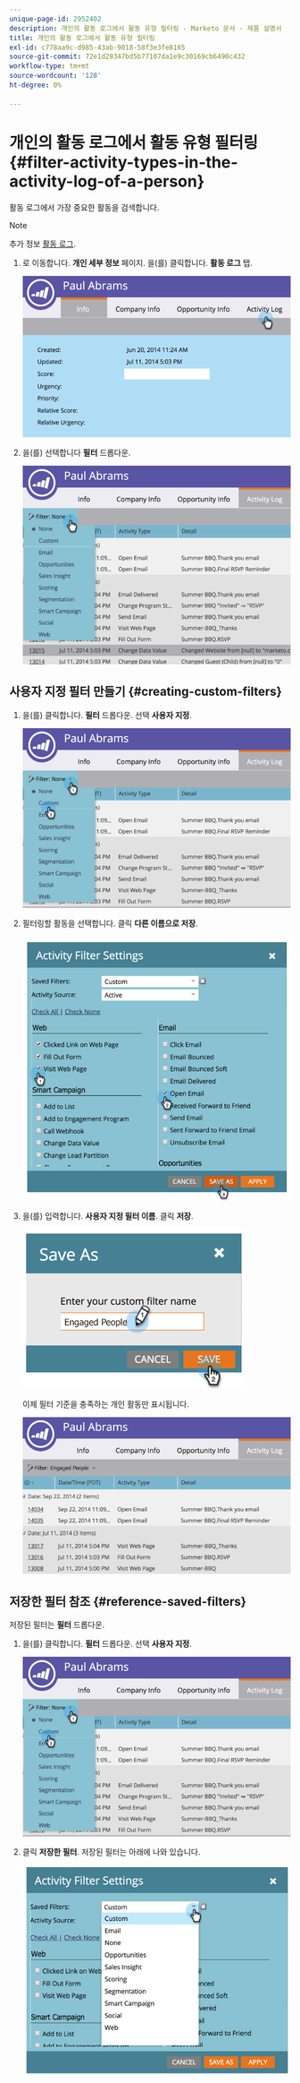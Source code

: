 ```yaml
---
unique-page-id: 2952402
description: 개인의 활동 로그에서 활동 유형 필터링 - Marketo 문서 - 제품 설명서
title: 개인의 활동 로그에서 활동 유형 필터링
exl-id: c778aa9c-d985-43ab-9018-58f3e3fe8165
source-git-commit: 72e1d29347bd5b77107da1e9c30169cb6490c432
workflow-type: tm+mt
source-wordcount: '128'
ht-degree: 0%

---
```


# 개인의 활동 로그에서 활동 유형 필터링 {#filter-activity-types-in-the-activity-log-of-a-person}

활동 로그에서 가장 중요한 활동을 검색합니다.

>[!NOTE]
>
>추가 정보 [활동 로그](/help/marketo/product-docs/core-marketo-concepts/smart-lists-and-static-lists/managing-people-in-smart-lists/locate-the-activity-log-for-a-person.md).

1. 로 이동합니다. **개인 세부 정보** 페이지. 을(를) 클릭합니다. **활동 로그** 탭.

   ![](assets/one.png)

1. 을(를) 선택합니다 **필터** 드롭다운.

   ![](assets/two-3.png)

## 사용자 지정 필터 만들기 {#creating-custom-filters}

1. 을(를) 클릭합니다. **필터** 드롭다운. 선택 **사용자 지정**.

   ![](assets/three-3.png)

1. 필터링할 활동을 선택합니다. 클릭 **다른 이름으로 저장**.

   ![](assets/image2015-4-27-22-3a55-3a43.png)

1. 을(를) 입력합니다. **사용자 지정 필터 이름**. 클릭 **저장**.

   ![](assets/five-1.png)

   이제 필터 기준을 충족하는 개인 활동만 표시됩니다.

   ![](assets/six-1.png)

## 저장한 필터 참조 {#reference-saved-filters}

저장된 필터는 **필터** 드롭다운.

1. 을(를) 클릭합니다. **필터** 드롭다운. 선택 **사용자 지정**.

   ![](assets/seven-1.png)

1. 클릭 **저장한 필터**. 저장된 필터는 아래에 나와 있습니다.

   ![](assets/eight.png)

